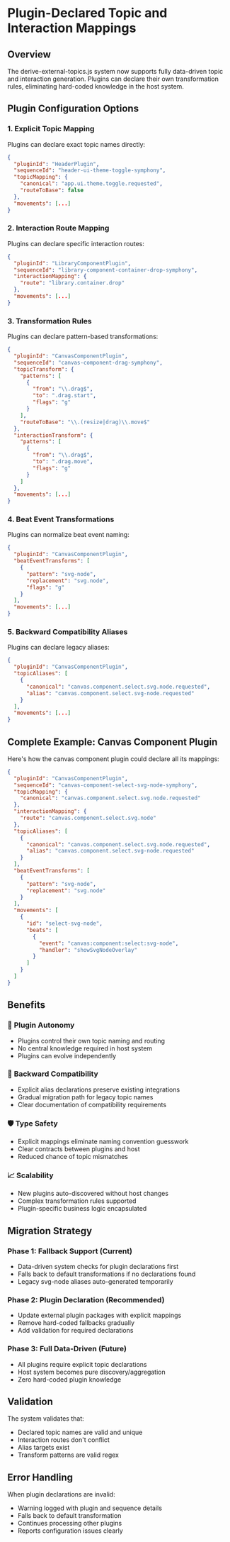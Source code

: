 # Plugin-Declared Topic and Interaction Mappings

## Overview

The derive-external-topics.js system now supports fully data-driven topic and interaction generation. Plugins can declare their own transformation rules, eliminating hard-coded knowledge in the host system.

## Plugin Configuration Options

### 1. Explicit Topic Mapping

Plugins can declare exact topic names directly:

```json
{
  "pluginId": "HeaderPlugin",
  "sequenceId": "header-ui-theme-toggle-symphony",
  "topicMapping": {
    "canonical": "app.ui.theme.toggle.requested",
    "routeToBase": false
  },
  "movements": [...]
}
```

### 2. Interaction Route Mapping

Plugins can declare specific interaction routes:

```json
{
  "pluginId": "LibraryComponentPlugin", 
  "sequenceId": "library-component-container-drop-symphony",
  "interactionMapping": {
    "route": "library.container.drop"
  },
  "movements": [...]
}
```

### 3. Transformation Rules

Plugins can declare pattern-based transformations:

```json
{
  "pluginId": "CanvasComponentPlugin",
  "sequenceId": "canvas-component-drag-symphony",
  "topicTransform": {
    "patterns": [
      {
        "from": "\\.drag$",
        "to": ".drag.start",
        "flags": "g"
      }
    ],
    "routeToBase": "\\.(resize|drag)\\.move$"
  },
  "interactionTransform": {
    "patterns": [
      {
        "from": "\\.drag$", 
        "to": ".drag.move",
        "flags": "g"
      }
    ]
  },
  "movements": [...]
}
```

### 4. Beat Event Transformations

Plugins can normalize beat event naming:

```json
{
  "pluginId": "CanvasComponentPlugin",
  "beatEventTransforms": [
    {
      "pattern": "svg-node",
      "replacement": "svg.node",
      "flags": "g"
    }
  ],
  "movements": [...]
}
```

### 5. Backward Compatibility Aliases

Plugins can declare legacy aliases:

```json
{
  "pluginId": "CanvasComponentPlugin", 
  "topicAliases": [
    {
      "canonical": "canvas.component.select.svg.node.requested",
      "alias": "canvas.component.select.svg-node.requested"
    }
  ],
  "movements": [...]
}
```

## Complete Example: Canvas Component Plugin

Here's how the canvas component plugin could declare all its mappings:

```json
{
  "pluginId": "CanvasComponentPlugin",
  "sequenceId": "canvas-component-select-svg-node-symphony",
  "topicMapping": {
    "canonical": "canvas.component.select.svg.node.requested"
  },
  "interactionMapping": {
    "route": "canvas.component.select.svg.node"
  },
  "topicAliases": [
    {
      "canonical": "canvas.component.select.svg.node.requested",
      "alias": "canvas.component.select.svg-node.requested"
    }
  ],
  "beatEventTransforms": [
    {
      "pattern": "svg-node",
      "replacement": "svg.node"
    }
  ],
  "movements": [
    {
      "id": "select-svg-node",
      "beats": [
        {
          "event": "canvas:component:select:svg-node",
          "handler": "showSvgNodeOverlay"
        }
      ]
    }
  ]
}
```

## Benefits

### 🎯 **Plugin Autonomy**
- Plugins control their own topic naming and routing
- No central knowledge required in host system
- Plugins can evolve independently

### 🔄 **Backward Compatibility** 
- Explicit alias declarations preserve existing integrations
- Gradual migration path for legacy topic names
- Clear documentation of compatibility requirements

### 🛡️ **Type Safety**
- Explicit mappings eliminate naming convention guesswork
- Clear contracts between plugins and host
- Reduced chance of topic mismatches

### 📈 **Scalability**
- New plugins auto-discovered without host changes
- Complex transformation rules supported
- Plugin-specific business logic encapsulated

## Migration Strategy

### Phase 1: Fallback Support (Current)
- Data-driven system checks for plugin declarations first
- Falls back to default transformations if no declarations found
- Legacy svg-node aliases auto-generated temporarily

### Phase 2: Plugin Declaration (Recommended)
- Update external plugin packages with explicit mappings
- Remove hard-coded fallbacks gradually
- Add validation for required declarations

### Phase 3: Full Data-Driven (Future)
- All plugins require explicit topic declarations
- Host system becomes pure discovery/aggregation
- Zero hard-coded plugin knowledge

## Validation

The system validates that:
- Declared topic names are valid and unique
- Interaction routes don't conflict
- Alias targets exist
- Transform patterns are valid regex

## Error Handling

When plugin declarations are invalid:
- Warning logged with plugin and sequence details
- Falls back to default transformation
- Continues processing other plugins
- Reports configuration issues clearly